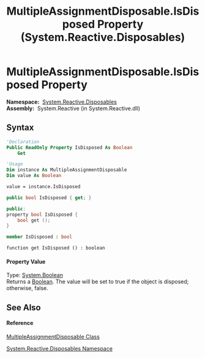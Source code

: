 ﻿---
title: MultipleAssignmentDisposable.IsDisposed Property  (System.Reactive.Disposables)
TOCTitle: IsDisposed Property
ms:assetid: P:System.Reactive.Disposables.MultipleAssignmentDisposable.IsDisposed
ms:mtpsurl: https://msdn.microsoft.com/en-us/library/system.reactive.disposables.multipleassignmentdisposable.isdisposed(v=VS.103)
ms:contentKeyID: 36619845
ms.date: 06/28/2011
mtps_version: v=VS.103
f1_keywords:
- System.Reactive.Disposables.MultipleAssignmentDisposable.get_IsDisposed
- System.Reactive.Disposables.MultipleAssignmentDisposable.IsDisposed
dev_langs:
- CSharp
- JScript
- VB
- FSharp
- c++
---

# MultipleAssignmentDisposable.IsDisposed Property

**Namespace:**  [System.Reactive.Disposables](hh229090\(v=vs.103\).md)  
**Assembly:**  System.Reactive (in System.Reactive.dll)

## Syntax

``` vb
'Declaration
Public ReadOnly Property IsDisposed As Boolean
    Get
```

``` vb
'Usage
Dim instance As MultipleAssignmentDisposable
Dim value As Boolean

value = instance.IsDisposed
```

``` csharp
public bool IsDisposed { get; }
```

``` c++
public:
property bool IsDisposed {
    bool get ();
}
```

``` fsharp
member IsDisposed : bool
```

``` jscript
function get IsDisposed () : boolean
```

#### Property Value

Type: [System.Boolean](https://msdn.microsoft.com/en-us/library/a28wyd50)  
Returns a [Boolean](https://msdn.microsoft.com/en-us/library/a28wyd50). The value will be set to true if the object is disposed; otherwise, false.  

## See Also

#### Reference

[MultipleAssignmentDisposable Class](hh288949\(v=vs.103\).md)

[System.Reactive.Disposables Namespace](hh229090\(v=vs.103\).md)

